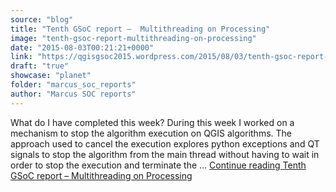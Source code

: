 ```yaml
---
source: "blog"
title: "Tenth GSoC report –  Multithreading on Processing"
image: "tenth-gsoc-report-multithreading-on-processing"
date: "2015-08-03T00:21:21+0000"
link: "https://qgisgsoc2015.wordpress.com/2015/08/03/tenth-gsoc-report-multithreading-on-processing/"
draft: "true"
showcase: "planet"
folder: "marcus_soc_reports"
author: "Marcus SOC reports"
---
```


What do I have completed this week? During this week I worked on a mechanism to stop the algorithm execution on QGIS algorithms. The approach used to cancel the execution explores python exceptions and QT signals to stop the algorithm from the main thread without having to wait in order to stop the execution and terminate the &#8230; <a class="more-link" href="https://qgisgsoc2015.wordpress.com/2015/08/03/tenth-gsoc-report-multithreading-on-processing/">Continue reading <span class="screen-reader-text">Tenth GSoC report &#8211;  Multithreading on&#160;Processing</span></a>
